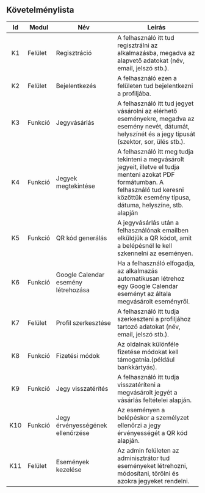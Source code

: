 ## Követelménylista
| Id | Modul | Név | Leírás |
| :---: | --- | --- | --- |
| K1 | Felület | Regisztráció | A felhasználó itt tud regisztrálni az alkalmazásba, megadva az alapvető adatokat (név, email, jelszó stb.). |
| K2 | Felület | Bejelentkezés | A felhasználó ezen a felületen tud bejelentkezni a profiljába. |
| K3 | Funkció | Jegyvásárlás | A felhasználó itt tud jegyet vásárolni az elérhető eseményekre, megadva az esemény nevét, dátumát, helyszínét és a jegy típusát (szektor, sor, ülés stb.). |
| K4 | Funkció | Jegyek megtekintése | A felhasználó itt meg tudja tekinteni a megvásárolt jegyeit, illetve el tudja menteni azokat PDF formátumban. A felhasználó tud keresni közöttük esemény típusa, dátuma, helyszíne, stb. alapján |
| K5 | Funkció | QR kód generálás | A jegyvásárlás után a felhasználónak emailben elküldjük a QR kódot, amit a belépésnél le kell szkennelni az eseményen. |
| K6 | Funkció | Google Calendar esemény létrehozása | Ha a felhasználó elfogadja, az alkalmazás automatikusan létrehoz egy Google Calendar eseményt az általa megvásárolt eseményről. |
| K7 | Felület | Profil szerkesztése | A felhasználó itt tudja szerkeszteni a profiljához tartozó adatokat (név, email, jelszó stb.). |
| K8 | Funkció | Fizetési módok | Az oldalnak különféle fizetése módokat kell támogatnia.(például bankkártyás). | 
| K9 | Funkció | Jegy visszatérítés | A felhasználó itt tudja visszatéríteni a megvásárolt jegyét a vásárlás feltételei alapján. |
| K10 | Funkció | Jegy érvényességének ellenőrzése | Az eseményen a belépéskor a személyzet ellenőrzi a jegy érvényességét a QR kód alapján. |
| K11 | Felület | Események kezelése | Az admin felületen az adminisztrátor tud eseményeket létrehozni, módosítani, törölni és azokra jegyeket rendelni. |"
